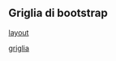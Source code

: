 
## Griglia di bootstrap


[layout](https://getbootstrap.com/docs/4.6/layout/overview/)

[griglia](https://getbootstrap.com/docs/4.6/layout/grid/)